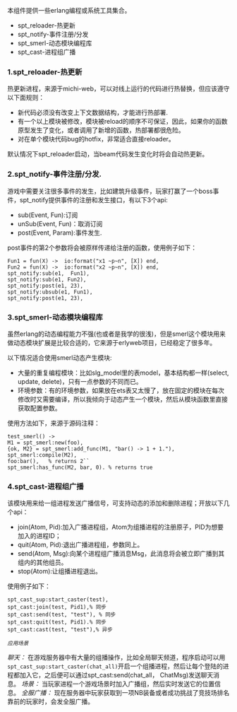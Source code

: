 本组件提供一些erlang编程或系统工具集合。

* spt_reloader-热更新
* spt_notify-事件注册/分发
* spt_smerl-动态模块编程库
* spt_cast-进程组广播

### 1.spt_reloader-热更新

热更新进程，来源于michi-web，可以对线上运行的代码进行热替换，但应该遵守以下面规则：

* 新代码必须没有改变上下文数据结构，才能进行热部署.
* 有一个以上模块被修改，模块被reload的顺序不可保证，因此，如果你的函数原型发生了变化，或者调用了新增的函数，热部署都很危险。
* 对在单个模块代码bug的hotfix，非常适合直接reloader。

默认情况下spt_reloader启动，当beam代码发生变化时将会自动热更新。

### 2.spt_notify-事件注册/分发.

游戏中需要关注很多事件的发生，比如建筑升级事件，玩家打赢了一个boss事件，spt_notify提供事件的注册和发生接口，有以下3个api:

* sub(Event, Fun):订阅
* unSub(Event, Fun)：取消订阅
* post(Event, Param):事件发生.

post事件的第2个参数将会被原样传递给注册的函数，使用例子如下：

    Fun1 = fun(X) ->  io:format("x1 ~p~n", [X]) end,
    Fun2 = fun(X) ->  io:format("x2 ~p~n", [X]) end,
    spt_notify:sub(e1,  Fun1),
    spt_notify:sub(e1, Fun2),
    spt_notify:post(e1, 23),
    spt_notify:ubsub(e1, Fun1),
    spt_notify:post(e1, 23),


### 3.spt_smerl-动态模块编程库

虽然erlang的动态编程能力不强(也或者是我学的很浅)，但是smerl这个模块用来做动态模块扩展是比较合适的，它来源于erlyweb项目，已经稳定了很多年。

以下情况适合使用smerl动态产生模块:

* 大量的重复编程模块：比如slg_model里的表model，基本结构都一样(select, update, delete)，只有一点参数的不同而已。
* 环境参数：有的环境参数，如果放在ets表又太慢了，放在固定的模块在每次修改时又需要编译，所以我倾向于动态产生一个模块，然后从模块函数里直接获取配置参数。

使用方法如下，来源于源码注释：

    test_smerl() ->
    M1 = spt_smerl:new(foo),
    {ok, M2} = spt_smerl:add_func(M1, "bar() -> 1 + 1."),
    spt_smerl:compile(M2),
    foo:bar(),   % returns 2``
    spt_smerl:has_func(M2, bar, 0). % returns true


### 4.spt_cast-进程组广播

该模块用来给一组进程发送广播信号，可支持动态的添加和删除进程；开放以下几个api：

* join(Atom, Pid):加入广播进程组，Atom为组播进程的注册原子，PID为想要加入的进程ID；
* quit(Atom, Pid):退出广播进程组，参数同上。
* send(Atom, Msg):向某个进程组广播消息Msg，此消息将会被立即广播到其组内的其他组员。
* stop(Atom):让组播进程退出。

使用例子如下：

    spt_cast_sup:start_caster(test),
    spt_cast:join(test, Pid1),% 同步
    spt_cast:send(test, "test"), % 同步
    spt_cast:quit(test, Pid1).% 同步
    spt_cast:cast(test, "test"),% 异步

*`应用场景`*

*聊天：* 在游戏服务器中有大量的组播操作，比如全局聊天频道，程序启动可以用 `spt_cast_sup:start_caster(chat_all)`开启一个组播进程，然后让每个登陆的进程都加入它，之后便可以通过spt_cast:send(chat_all， ChatMsg)发送聊天消息。
*场景：* 当玩家进程一个游戏场景时加入广播组，然后实时发送它的位置信息。
*全服广播：* 现在服务器中玩家获取到一项NB装备或者成功挑战了竞技场排名靠前的玩家时，会发全服广播。
